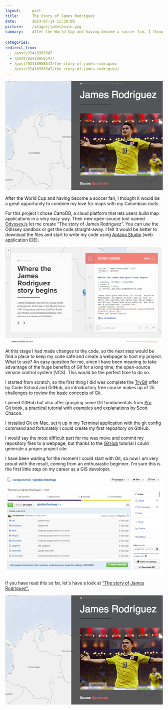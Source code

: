 ```yaml
---
layout:     post
title:      The Story of James Rodriguez
date:       2014-07-14 11:30:00
picture:    /images/james/main.png
summary:    After the World Cup and having become a soccer fan, I thought it would be a great opportunity to combine my love for maps with my Colombian roots. For this project I chose CartoDB, a cloud platform that lets users build map applications in a very easy way. Their new open-source tool named Odyssey.js let me create “The story of James Rodriguez”.

categories: 
redirect_from:
  - /post/92418958547
  - /post/92418958547/
  - /post/92418958547/the-story-of-james-rodriguez
  - /post/92418958547/the-story-of-james-rodriguez/
---
```

<div class="center">
  <img src="/images/james/main.png">
</div>

After the World Cup and having become a soccer fan, I thought it would be a great opportunity to combine my love for maps with my Colombian roots.

For this project I chose CartoDB, a cloud platform that lets users build map applications in a very easy way. Their new open-source tool named [Odyssey.js](http://cartodb.github.io/odyssey.js/) let me create “The story of James Rodriguez”. You can use the Odissey sandbox or get the code straight-away. I felt it would be better to download the files and start to write my code using [Aptana Studio](http://www.aptana.com/) (web application IDE).

![image](/images/james/first.jpg)

At this stage I had made changes to the code, so the next step would be find a place to keep my code safe and create a webpage to host my project. What to use? An easy question for me, since I have been meaning to take advantage of the huge benefits of Git for a long time, the open-source version control system (VCS). This would be the perfect time to do so.

I started from scratch, so the first thing I did was complete the [TryGit](https://www.codeschool.com/courses/try-git) offer by Code School and GitHub, an introductory free course makes up of 25 challenges to review the basic concepts of Git.

I joined GitHub but also after grasping some Git fundamentals from [Pro Git&nbsp;](http://git-scm.com/book)book, a practical tutorial with examples and explanations by Scott Chacon.

I installed Git on Mac, set it up in my Terminal application with the git config command and fortunately I could create my first repository on GitHub.

I would say the most difficult part for me was move and commit my repository files to a webpage, but thanks to the [GitHub](https://pages.github.com/) tutorial I could generate a proper project site.

I have been waiting for the moment I could start with Git, so now I am very proud with the result, coming from an enthusiastic beginner. I'm sure this is the first little step on my career as a GIS developer.

![image](/images/james/git.png)

If you have read this so far, let's have a look at [“The story of James Rodriguez”.](http://karlajaramillo.github.io/qindio-firstmap/)

[![image](/images/james/main.png)](http://karlajaramillo.github.io/qindio-firstmap/)